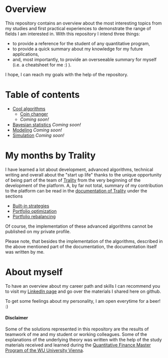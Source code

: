 # Overview

This repository contains an overview about the most interesting topics from my studies and first practical experiences to demonstrate the range of fields I am interested in. With this repository I intend three things:

- to provide a reference for the student of any quantitative program,
- to provide a quick summary about my knowledge for my future applications,
- and, most importantly, to provide an overseeable summary for myself (i.e. a cheatsheet for me :) ).

I hope, I can reach my goals with the help of the repository.

# Table of contents

- [Cool algorithms](Algorithms/README.md)
  - [Coin changer](Algorithms/coin_changer/README.md)
  - _Coming soon!_
- [Bayesian statistics](Bayesian_statistics/README.md) _Coming soon!_
- [Modeling](Modeling/README.md) _Coming soon!_
- [Simulation](Simulation/README.md) _Coming soon!_

# My months by Trality

I have learned a lot about development, advanced algorithms, technical writing and overall about the "start up life" thanks to the unique opportunity of being part of the team of [Trality](trality.com) from the very beginning of the development of the platform.
A, by far not total, summary of my contribution to the platform can be read in the [documentation of Trality](https://docs.trality.com) under the sections

- [Built-in strategies](https://docs.trality.com/api-documentation/built-in-strategies)
- [Portfolio optimization](https://docs.trality.com/api-documentation/portfolio-optimization)
- [Portfolio rebalancing](https://docs.trality.com/api-documentation/portfolio-rebalancing)

Of course, the implementation of these advanced algorithms cannot be published on my private profile.

Please note, that besides the implementation of the algorithms, described in the above mentioned part of the documentation, the documentation itself was written by me.

# About myself

To have an overview about my career path and skills I can recommend you to visit my [LinkedIn page](https://www.linkedin.com/in/laszlo-marton-28b175131/) and go over the materials I shared here on github.

To get some feelings about my personality, I am open everytime for a beer! :) 

#### Disclaimer

Some of the solutions represented in this repository are the results of teamwork of me and my student or working colleagues. Some of the explanations of the underlying theory was written with the help of the study materials received and learned during the [Quantitative Finance Master Program of the WU University Vienna](https://www.wu.ac.at/studium/master/quantitative-finance/overview).
